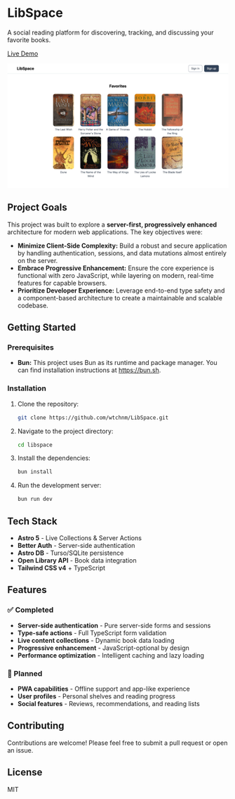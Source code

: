 # LibSpace

A social reading platform for discovering, tracking, and discussing your favorite books.

[Live Demo](http://libspace.netlify.app)

![Screenshot of LibSpace](screenshot.jpg)

## Project Goals

This project was built to explore a **server-first, progressively enhanced** architecture for modern web applications. The key objectives were:

- **Minimize Client-Side Complexity:** Build a robust and secure application by handling authentication, sessions, and data mutations almost entirely on the server.
- **Embrace Progressive Enhancement:** Ensure the core experience is functional with zero JavaScript, while layering on modern, real-time features for capable browsers.
- **Prioritize Developer Experience:** Leverage end-to-end type safety and a component-based architecture to create a maintainable and scalable codebase.

## Getting Started

### Prerequisites

- **Bun:** This project uses Bun as its runtime and package manager. You can find installation instructions at https://bun.sh.

### Installation

1.  Clone the repository:
    ```bash
    git clone https://github.com/wtchnm/LibSpace.git
    ```
2.  Navigate to the project directory:
    ```bash
    cd libspace
    ```
3.  Install the dependencies:
    ```bash
    bun install
    ```
4.  Run the development server:
    ```bash
    bun run dev
    ```

## Tech Stack

- **Astro 5** - Live Collections & Server Actions
- **Better Auth** - Server-side authentication
- **Astro DB** - Turso/SQLite persistence
- **Open Library API** - Book data integration
- **Tailwind CSS v4** + TypeScript

## Features

### ✅ Completed

- **Server-side authentication** - Pure server-side forms and sessions
- **Type-safe actions** - Full TypeScript form validation
- **Live content collections** - Dynamic book data loading
- **Progressive enhancement** - JavaScript-optional by design
- **Performance optimization** - Intelligent caching and lazy loading

### 🚧 Planned

- **PWA capabilities** - Offline support and app-like experience
- **User profiles** - Personal shelves and reading progress
- **Social features** - Reviews, recommendations, and reading lists

## Contributing

Contributions are welcome! Please feel free to submit a pull request or open an issue.

## License

MIT
